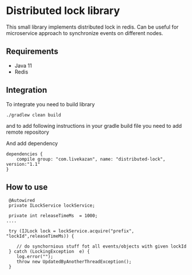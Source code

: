 # Distributed lock library
This small library implements distributed lock in redis.
Can be useful for microservice approach to synchronize events on different nodes.

## Requirements
 - Java 11
 - Redis


## Integration

To integrate you need to build library 
```$bash
./gradlew clean build
```

and to add following instructions in your gradle build file you need to add remote repository

And add dependency
```
dependencies {
    compile group: "com.livekazan", name: "distributed-lock", version:"1.1"
}
```

## How to use

```$java
 @Autowired
 private ILockService lockService;

 private int releaseTimeMs  = 1000;
....

 try (IJLock lock = lockService.acquire("prefix", "lockId",releaseTimeMs)) {

    // do synchornious stuff fot all events/objects with given lockId
 } catch (LockingException  e) {
    log.error("");
    throw new UpdatedByAnotherThreadException();
 }
```